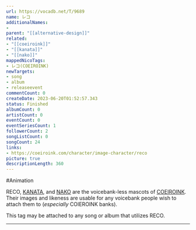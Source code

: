 ```yaml
---
url: https://vocadb.net/T/9689
name: レコ
additionalNames: 
- 
parent: "[[alternative-design]]"
related:
- "[[coeiroink]]"
- "[[kanata]]"
- "[[nako]]"
mappedNicoTags:
- レコ(COEIROINK)
newTargets:
- song
- album
- releaseevent
commentCount: 0
createDate: 2023-06-20T01:52:57.343
status: Finished
albumCount: 0
artistCount: 0
eventCount: 0
eventSeriesCount: 1
followerCount: 2
songListCount: 0
songCount: 24
links: 
- https://coeiroink.com/character/image-character/reco
picture: true
descriptionLength: 360
---
```


#Animation

RECO, [KANATA](https://vocadb.net/T/9687/kanata), and [NAKO](https://vocadb.net/T/9688/nako) are the voicebank-less mascots of [COEIROINK](https://vocadb.net/T/8748/coeiroink). Their images and likeness are usable for any voicebank people wish to attach them to (*especially* COIEROINK banks).

This tag may be attached to any song or album that utilizes RECO.

---

